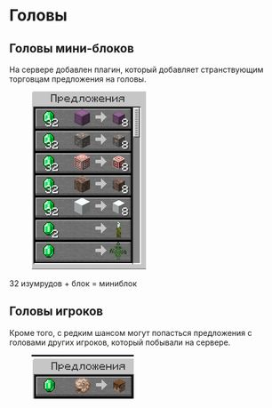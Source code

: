 # Головы

## Головы мини-блоков

На сервере добавлен плагин, который добавляет странствующим торговцам предложения на головы.

<figure><img src="../.gitbook/assets/image (1).png" alt=""><figcaption></figcaption></figure>

32 изумрудов + блок = миниблок

## Головы игроков

Кроме того, с редким шансом могут попасться предложения с головами других игроков, который побывали на сервере.

<figure><img src="../.gitbook/assets/image (3).png" alt=""><figcaption></figcaption></figure>
